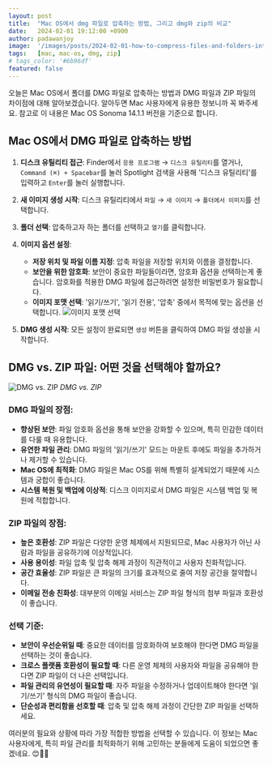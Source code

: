 ```yaml
---
layout: post
title:  "Mac OS에서 dmg 파일로 압축하는 방법, 그리고 dmg와 zip의 비교"
date:   2024-02-01 19:12:00 +0900
author: padawanjoy
image:  '/images/posts/2024-02-01-how-to-compress-files-and-folders-into-a-dmg-file-on-mac-os/01.png'
tags:   [mac, mac-os, dmg, zip]
# tags_color: '#6b96df'
featured: false
---
```

오늘은 Mac OS에서 폴더를 DMG 파일로 압축하는 방법과 DMG 파일과 ZIP 파일의 차이점에 대해 알아보겠습니다. 알아두면 Mac 사용자에게 유용한 정보니까 꼭 봐주세요. 참고로 이 내용은 Mac OS Sonoma 14.1.1 버전을 기준으로 합니다.

## Mac OS에서 DMG 파일로 압축하는 방법
1. **디스크 유틸리티 접근**: Finder에서 `응용 프로그램` → `디스크 유틸리티`를 열거나, `Command (⌘) + Spacebar`를 눌러 Spotlight 검색을 사용해 '디스크 유틸리티'를 입력하고 `Enter`를 눌러 실행합니다.

2. **새 이미지 생성 시작**: 디스크 유틸리티에서 `파일` → `새 이미지` → `폴더에서 이미지`를 선택합니다.

3. **폴더 선택**: 압축하고자 하는 폴더를 선택하고 `열기`를 클릭합니다.

4. **이미지 옵션 설정**:
   - **저장 위치 및 파일 이름 지정**: 압축 파일을 저장할 위치와 이름을 결정합니다.
   - **보안을 위한 암호화**: 보안이 중요한 파일들이라면, 암호화 옵션을 선택하는게 좋습니다. 암호화를 적용한 DMG 파일에 접근하려면 설정한 비밀번호가 필요합니다.
   - **이미지 포맷 선택**: '읽기/쓰기', '읽기 전용', '압축' 중에서 목적에 맞는 옵션을 선택합니다.
    ![이미지 포맷 선택]({{site.baseurl}}/images/posts/2024-02-01-how-to-compress-files-and-folders-into-a-dmg-file-on-mac-os/02.png)
   

5. **DMG 생성 시작**: 모든 설정이 완료되면 `생성` 버튼을 클릭하여 DMG 파일 생성을 시작합니다.

## DMG vs. ZIP 파일: 어떤 것을 선택해야 할까요?

![DMG vs. ZIP]({{site.baseurl}}/images/posts/2024-02-01-how-to-compress-files-and-folders-into-a-dmg-file-on-mac-os/03.png)
*DMG vs. ZIP*

### DMG 파일의 장점:
- **향상된 보안**: 파일 암호화 옵션을 통해 보안을 강화할 수 있으며, 특히 민감한 데이터를 다룰 때 유용합니다.
- **유연한 파일 관리**: DMG 파일의 '읽기/쓰기' 모드는 마운트 후에도 파일을 추가하거나 제거할 수 있습니다.
- **Mac OS에 최적화**: DMG 파일은 Mac OS를 위해 특별히 설계되었기 때문에 시스템과 궁합이 좋습니다.
- **시스템 복원 및 백업에 이상적**: 디스크 이미지로서 DMG 파일은 시스템 백업 및 복원에 적합합니다.

### ZIP 파일의 장점:
- **높은 호환성**: ZIP 파일은 다양한 운영 체제에서 지원되므로, Mac 사용자가 아닌 사람과 파일을 공유하기에 이상적입니다.
- **사용 용이성**: 파일 압축 및 압축 해제 과정이 직관적이고 사용자 친화적입니다.
- **공간 효율성**: ZIP 파일은 큰 파일의 크기를 효과적으로 줄여 저장 공간을 절약합니다.
- **이메일 전송 친화성**: 대부분의 이메일 서비스는 ZIP 파일 형식의 첨부 파일과 호환성이 좋습니다.

### 선택 기준:
- **보안이 우선순위일 때**: 중요한 데이터를 암호화하여 보호해야 한다면 DMG 파일을 선택하는 것이 좋습니다.
- **크로스 플랫폼 호환성이 필요할 때**: 다른 운영 체제의 사용자와 파일을 공유해야 한다면 ZIP 파일이 더 나은 선택입니다.
- **파일 관리의 유연성이 필요할 때**: 자주 파일을 수정하거나 업데이트해야 한다면 '읽기/쓰기' 형식의 DMG 파일이 좋습니다.
- **단순성과 편리함을 선호할 때**: 압축 및 압축 해제 과정이 간단한 ZIP 파일을 선택하세요.

여러분의 필요와 상황에 따라 가장 적합한 방법을 선택할 수 있습니다. 이 정보는 Mac 사용자에게, 특히 파일 관리를 최적화하기 위해 고민하는 분들에게 도움이 되었으면 좋겠네요. 😊👋🏻
